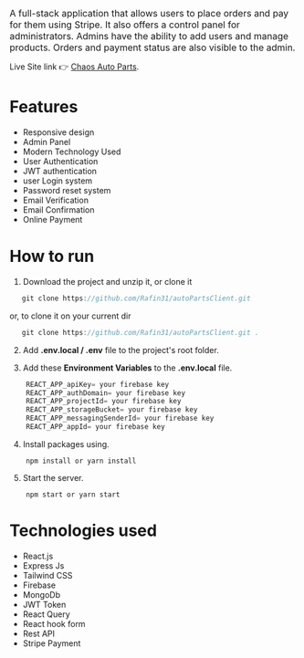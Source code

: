 
 <font size=3 align=center>
 A full-stack application that allows users to place orders and pay for them using Stripe. It also offers a control panel for administrators. Admins have the ability to add users and manage products. Orders and payment status are also visible to the admin.
 </font> 

<br/>

Live Site link 👉 [Chaos Auto Parts](https://rad-brioche-4bb8d9.netlify.app).


# Features

- Responsive design 
- Admin Panel
- Modern Technology Used
- User Authentication
- JWT authentication 
- user Login system
- Password reset system
- Email Verification
- Email Confirmation 
- Online Payment 


# How to run 

1. Download the project and unzip it, or clone it 

```javascript
   git clone https://github.com/Rafin31/autoPartsClient.git
```

   or, to clone it on your current dir 

   
```javascript
   git clone https://github.com/Rafin31/autoPartsClient.git .

```

2. Add **.env.local / .env** file to the project's root folder.

3. Add these **Environment Variables** to the **.env.local** file. 

```javascript
    REACT_APP_apiKey= your firebase key
    REACT_APP_authDomain= your firebase key
    REACT_APP_projectId= your firebase key
    REACT_APP_storageBucket= your firebase key
    REACT_APP_messagingSenderId= your firebase key
    REACT_APP_appId= your firebase key
```

4. Install packages using. 
```
    npm install or yarn install
```

5. Start the server. 
```
    npm start or yarn start
```


# Technologies used 


- React.js
- Express Js
- Tailwind CSS
- Firebase
- MongoDb
- JWT Token
- React Query
- React hook form 
- Rest API
- Stripe Payment 




